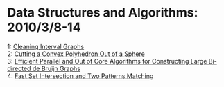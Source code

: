 # Data Structures and Algorithms: 2010/3/8-14  
1: [Cleaning Interval Graphs](https://doi.org/10.48550/arXiv.1003.1260)  
2: [Cutting a Convex Polyhedron Out of a Sphere](https://doi.org/10.48550/arXiv.0907.4068)  
3: [Efficient Parallel and Out of Core Algorithms for Constructing Large  Bi-directed de Bruijn Graphs](https://doi.org/10.48550/arXiv.1003.1940)  
4: [Fast Set Intersection and Two Patterns Matching](https://doi.org/10.48550/arXiv.0909.5146)  